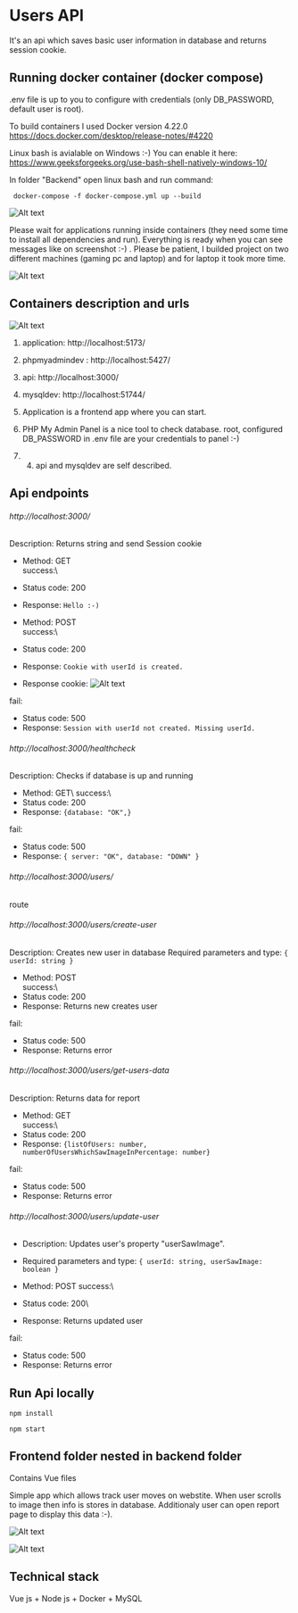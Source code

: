   

# Users API

  
It's an api which saves basic user information in database and returns session cookie. 


  
## Running docker container (docker compose)

.env file is up to you to configure with credentials (only DB_PASSWORD, default user is root).

To build containers I used Docker version 4.22.0
https://docs.docker.com/desktop/release-notes/#4220

  
Linux bash is avialable on Windows :-) 
You can enable it here: https://www.geeksforgeeks.org/use-bash-shell-natively-windows-10/

In folder "Backend" open linux bash and run command:


```
 docker-compose -f docker-compose.yml up --build
```
![Alt text](<Zrzut ekranu 2023-08-27 020737.png>)

Please wait for applications running inside containers (they need some time to install all dependencies and run). 
Everything is ready when you can see messages like on screenshot :-) . Please be patient, I builded project on two different machines (gaming pc and laptop) and for laptop it took more time. 
  
![Alt text](<Zrzut ekranu 2023-08-27 004913.png>)


## Containers description and urls

![Alt text](<Zrzut ekranu 2023-08-27 012159.png>)


1. application: http://localhost:5173/
2. phpmyadmindev : http://localhost:5427/
3. api: http://localhost:3000/
4. mysqldev: http://localhost:51744/


1. Application is a frontend app where you can start.
2. PHP My Admin Panel is a nice tool to check database. root, configured DB_PASSWORD in .env file are your credentials to panel :-)
3. 4. api and mysqldev are self described.


## Api endpoints

###### http://localhost:3000/ 
Description: Returns string and send Session cookie

- Method: GET\
success:\ 
- Status code: 200
- Response: `Hello :-)`

- Method: POST\
success:\ 
- Status code: 200
- Response: `Cookie with userId is created.`
- Response cookie:
![Alt text](<Zrzut ekranu 2023-08-27 011619.png>)

fail:
- Status code: 500
- Response: `Session with userId not created. Missing userId.`


###### http://localhost:3000/healthcheck
Description: Checks if database is up and running

- Method: GET\ 
success:\ 
- Status code: 200
- Response: `{database: "OK",}`

fail:
- Status code: 500
- Response: `{ server: "OK", database: "DOWN" }`


###### http://localhost:3000/users/
route


###### http://localhost:3000/users/create-user
Description: Creates new user in database 
Required parameters and type:
`{ userId: string }`


- Method: POST\
success:\ 
- Status code: 200
- Response: Returns new creates user

fail: 
- Status code: 500
- Response: Returns error


###### http://localhost:3000/users/get-users-data
Description: Returns data for report

- Method: GET\
success:\ 
- Status code: 200
- Response: `{listOfUsers: number, numberOfUsersWhichSawImageInPercentage: number}`

fail: 
- Status code: 500
- Response: Returns error

###### http://localhost:3000/users/update-user
- Description: Updates user's property "userSawImage".
- Required parameters and type:
`{ userId: string, userSawImage: boolean }`

- Method: POST
success:\ 
- Status code: 200\
- Response: Returns updated user

fail: 
- Status code: 500
- Response: Returns error


## Run Api locally


```
npm install
```

```
npm start
```


## Frontend folder nested in backend folder

Contains Vue files 

Simple app which allows track user moves on webstite. 
When user scrolls to image then info is stores in database. 
Additionaly user can open report page to display this data :-).

![Alt text](<Zrzut ekranu 2023-08-27 015212.png>)


![Alt text](<Zrzut ekranu 2023-08-27 015220.png>)


## Technical stack 


Vue js + Node js + Docker + MySQL

